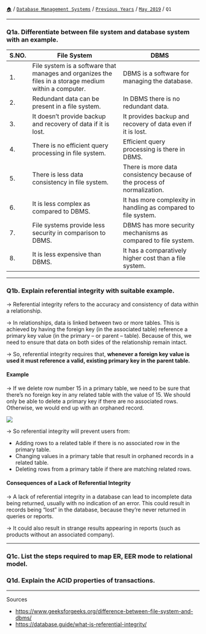 [`🏠`](/) / [`Database Management Systems`](/dbms/) / [`Previous Years`](/dbms/previous-years/) / [`May 2019`](/dbms/previous-years/may-19/) / `Q1`

<hr />

### Q1a. Differentiate between file system and database system with an example.

| S.NO. | File System                                                                                           | DBMS                                                                    |
|-------|-------------------------------------------------------------------------------------------------------|-------------------------------------------------------------------------|
| 1.    | File system is a software that manages and organizes the files in a storage medium within a computer. | DBMS is a software for managing the database.                           |
| 2.    | Redundant data can be present in a file system.                                                       | In DBMS there is no redundant data.                                     |
| 3.    | It doesn’t provide backup and recovery of data if it is lost.                                         | It provides backup and recovery of data even if it is lost.             |
| 4.    | There is no efficient query processing in file system.                                                | Efficient query processing is there in DBMS.                            |
| 5.    | There is less data consistency in file system.                                                        | There is more data consistency because of the process of normalization. |
| 6.    | It is less complex as compared to DBMS.                                                               | It has more complexity in handling as compared to file system.          |
| 7.    | File systems provide less security in comparison to DBMS.                                             | DBMS has more security mechanisms as compared to file system.           |
| 8.    | It is less expensive than DBMS.                                                                       | It has a comparatively higher cost than a file system.                  |

<hr />

### Q1b. Explain referential integrity with suitable example.

→ Referential integrity refers to the accuracy and consistency of data within a relationship.

→ In relationships, data is linked between two or more tables. This is achieved by having the foreign key (in the associated table) reference a primary key value (in the primary – or parent – table). Because of this, we need to ensure that data on both sides of the relationship remain intact.

→ So, referential integrity requires that, **whenever a foreign key value is used it must reference a valid, existing primary key in the parent table.**

#### Example

→ If we delete row number 15 in a primary table, we need to be sure that there’s no foreign key in any related table with the value of 15. We should only be able to delete a primary key if there are no associated rows. Otherwise, we would end up with an orphaned record.

![](https://database.guide/wp-content/uploads/2016/05/referential-integrity-orphaned-record.png)

→ So referential integrity will prevent users from:

* Adding rows to a related table if there is no associated row in the primary table.
* Changing values in a primary table that result in orphaned records in a related table.
* Deleting rows from a primary table if there are matching related rows.

#### Consequences of a Lack of Referential Integrity

→ A lack of referential integrity in a database can lead to incomplete data being returned, usually with no indication of an error. This could result in records being “lost” in the database, because they’re never returned in queries or reports.

→ It could also result in strange results appearing in reports (such as products without an associated company).

<hr />

### Q1c. List the steps required to map ER, EER mode to relational model.
### Q1d. Explain the ACID properties of transactions.

<hr />

Sources

- https://www.geeksforgeeks.org/difference-between-file-system-and-dbms/
- https://database.guide/what-is-referential-integrity/
